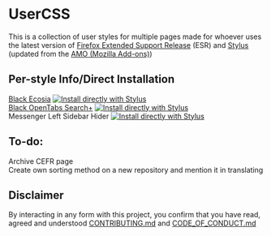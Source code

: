 # UserCSS
This is a collection of user styles for multiple pages made for whoever uses the latest version of [Firefox Extended Support Release](http:/ozilla.org/en-GB/firefox/all/#product-desktop-esr) (ESR) and [Stylus](http:addons.mozilla.org/en-GB/firefox/addon/styl-us/) (updated from the [AMO (Mozilla Add-ons)](http:addons.mozilla.org/en-GB/firefox/))

## Per-style Info/Direct Installation
[Black Ecosia](github.com/Gersonzao/UserCSS/tree/main/Ecosia.css.elements/README.md) [![Install directly with Stylus](http://img.shields.io/badge/Install%20directly%20with-Stylus-00adad.svg)](http:raw.githubusercontent.com/Gersonzao/UserCSS/main/Ecosia.user.css)<br>
[Black OpenTabs Search+](github.com/Gersonzao/UserCSS/tree/main/OpenTabs%20Search%2B.elements/README.md) [![Install directly with Stylus](http://img.shields.io/badge/Install%20directly%20with-Stylus-00adad.svg)](http:raw.githubusercontent.com/Gersonzao/UserCSS/main/OpenTabs%20Search%2B.user.css)<br>
Messenger Left Sidebar Hider [![Install directly with Stylus](http://img.shields.io/badge/Install%20directly%20with-Stylus-00adad.svg)](http:raw.githubusercontent.com/Gersonzao/UserCSS/main/OpenTabs%20Search%2B.user.css)<br>

## To-do:
Archive CEFR page<br>
Create own sorting method on a new repository and mention it in translating

## Disclaimer
By interacting in any form with this project, you confirm that you have read, agreed and understood [CONTRIBUTING.md](github.com/Gersonzao/UserCSS/tree/main/.github/CONTRIBUTING.md) and [CODE_OF_CONDUCT.md](github.com/Gersonzao/UserCSS/tree/main/.github/CODE_OF_CONDUCT.md)<br>

